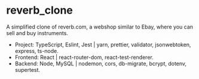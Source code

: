 # reverb_clone

A simplified clone of reverb.com, a webshop similar to Ebay, where you can sell and buy instruments.

- Project: TypeScript, Eslint, Jest | yarn, prettier, validator, jsonwebtoken, express, ts-node.
- Frontend: React | react-router-dom, react-test-renderer.
- Backend: Node, MySQL | nodemon, cors, db-migrate, bcrypt, dotenv, supertest.
